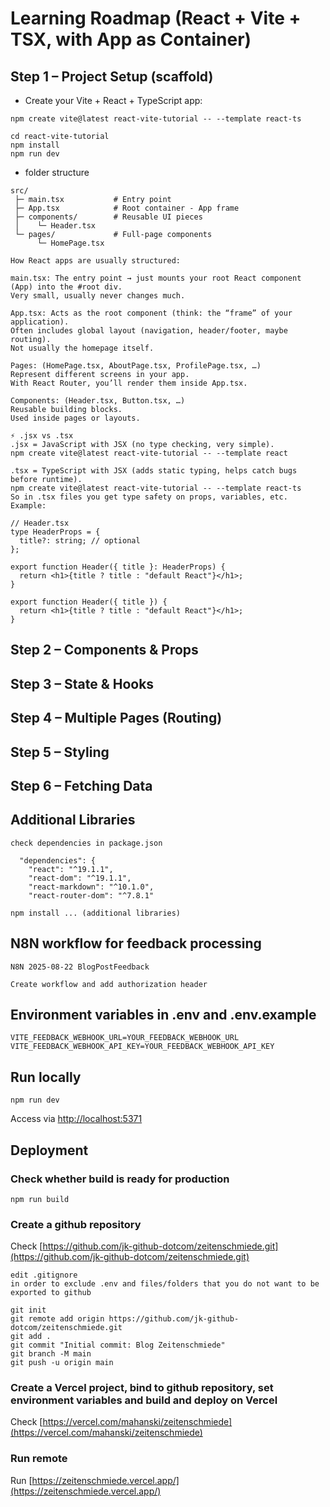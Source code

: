 # Learning Roadmap (React + Vite + TSX, with App as Container)

## Step 1 – Project Setup (scaffold)

- Create your Vite + React + TypeScript app:
```
npm create vite@latest react-vite-tutorial -- --template react-ts

cd react-vite-tutorial
npm install
npm run dev
```
- folder structure
```
src/
 ├─ main.tsx           # Entry point
 ├─ App.tsx            # Root container - App frame
 ├─ components/        # Reusable UI pieces
 │    └─ Header.tsx
 └─ pages/             # Full-page components
      └─ HomePage.tsx

```
```
How React apps are usually structured:

main.tsx: The entry point → just mounts your root React component (App) into the #root div.
Very small, usually never changes much.

App.tsx: Acts as the root component (think: the “frame” of your application).
Often includes global layout (navigation, header/footer, maybe routing).
Not usually the homepage itself.

Pages: (HomePage.tsx, AboutPage.tsx, ProfilePage.tsx, …)
Represent different screens in your app.
With React Router, you’ll render them inside App.tsx.

Components: (Header.tsx, Button.tsx, …)
Reusable building blocks.
Used inside pages or layouts.
```


```
⚡ .jsx vs .tsx
.jsx = JavaScript with JSX (no type checking, very simple).
npm create vite@latest react-vite-tutorial -- --template react

.tsx = TypeScript with JSX (adds static typing, helps catch bugs before runtime).
npm create vite@latest react-vite-tutorial -- --template react-ts
So in .tsx files you get type safety on props, variables, etc. Example:
```
```
// Header.tsx
type HeaderProps = {
  title?: string; // optional
};

export function Header({ title }: HeaderProps) {
  return <h1>{title ? title : "default React"}</h1>;
}
```
```
export function Header({ title }) {
  return <h1>{title ? title : "default React"}</h1>;
}

```

## Step 2 – Components & Props

## Step 3 – State & Hooks

## Step 4 – Multiple Pages (Routing)

## Step 5 – Styling

## Step 6 – Fetching Data


## Additional Libraries
```
check dependencies in package.json

  "dependencies": {
    "react": "^19.1.1",
    "react-dom": "^19.1.1",
    "react-markdown": "^10.1.0",
    "react-router-dom": "^7.8.1"
	
npm install ... (additional libraries)
```
## N8N workflow for feedback processing
```
N8N 2025-08-22 BlogPostFeedback
```
```
Create workflow and add authorization header
```
## Environment variables in .env and .env.example
```
VITE_FEEDBACK_WEBHOOK_URL=YOUR_FEEDBACK_WEBHOOK_URL
VITE_FEEDBACK_WEBHOOK_API_KEY=YOUR_FEEDBACK_WEBHOOK_API_KEY
```
## Run locally
```
npm run dev
```

Access via [http://localhost:5371](https://localhost:5371)

## Deployment

### Check whether build is ready for production
```
npm run build
```

### Create a github repository

Check [https://github.com/jk-github-dotcom/zeitenschmiede.git](https://github.com/jk-github-dotcom/zeitenschmiede.git)


```
edit .gitignore
in order to exclude .env and files/folders that you do not want to be exported to github
```

```
git init
git remote add origin https://github.com/jk-github-dotcom/zeitenschmiede.git
git add .
git commit "Initial commit: Blog Zeitenschmiede"
git branch -M main
git push -u origin main
```

### Create a Vercel project, bind to github repository, set environment variables and build and deploy on Vercel

Check [https://vercel.com/mahanski/zeitenschmiede](https://vercel.com/mahanski/zeitenschmiede)

### Run remote

Run [https://zeitenschmiede.vercel.app/](https://zeitenschmiede.vercel.app/)

